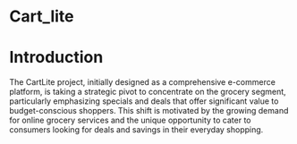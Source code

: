 # Cart_lite

# Introduction
The CartLite project, initially designed as a comprehensive e-commerce platform, is taking a strategic pivot to concentrate on the grocery segment, particularly emphasizing specials and deals that offer significant value to budget-conscious shoppers. This shift is motivated by the growing demand for online grocery services and the unique opportunity to cater to consumers looking for deals and savings in their everyday shopping.

